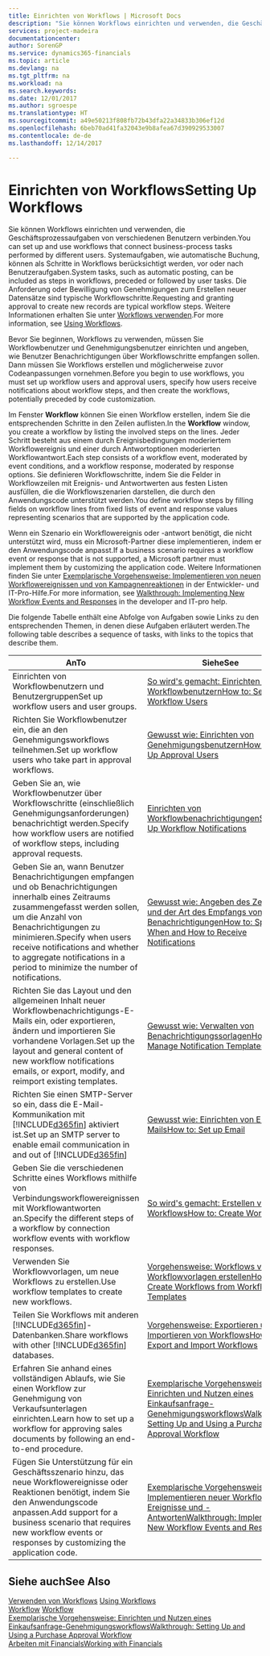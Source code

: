 ```yaml
---
title: Einrichten von Workflows | Microsoft Docs
description: "Sie können Workflows einrichten und verwenden, die Geschäftsprozessaufgaben von verschiedenen Benutzern verbinden. Systemaufgaben, wie automatische Buchung, können als Schritte in Workflows berücksichtigt werden, vor oder nach Benutzeraufgaben. Die Anforderung oder Bewilligung von Genehmigungen zum Erstellen neuer Datensätze sind typische Workflowschritte."
services: project-madeira
documentationcenter: 
author: SorenGP
ms.service: dynamics365-financials
ms.topic: article
ms.devlang: na
ms.tgt_pltfrm: na
ms.workload: na
ms.search.keywords: 
ms.date: 12/01/2017
ms.author: sgroespe
ms.translationtype: HT
ms.sourcegitcommit: a49e50213f808fb72b43dfa22a34833b306ef12d
ms.openlocfilehash: 6beb70ad41fa32043e9b8afea67d390929533007
ms.contentlocale: de-de
ms.lasthandoff: 12/14/2017

---
```

# <a name="setting-up-workflows"></a><span data-ttu-id="9919b-105">Einrichten von Workflows</span><span class="sxs-lookup"><span data-stu-id="9919b-105">Setting Up Workflows</span></span>
<span data-ttu-id="9919b-106">Sie können Workflows einrichten und verwenden, die Geschäftsprozessaufgaben von verschiedenen Benutzern verbinden.</span><span class="sxs-lookup"><span data-stu-id="9919b-106">You can set up and use workflows that connect business-process tasks performed by different users.</span></span> <span data-ttu-id="9919b-107">Systemaufgaben, wie automatische Buchung, können als Schritte in Workflows berücksichtigt werden, vor oder nach Benutzeraufgaben.</span><span class="sxs-lookup"><span data-stu-id="9919b-107">System tasks, such as automatic posting, can be included as steps in workflows, preceded or followed by user tasks.</span></span> <span data-ttu-id="9919b-108">Die Anforderung oder Bewilligung von Genehmigungen zum Erstellen neuer Datensätze sind typische Workflowschritte.</span><span class="sxs-lookup"><span data-stu-id="9919b-108">Requesting and granting approval to create new records are typical workflow steps.</span></span> <span data-ttu-id="9919b-109">Weitere Informationen erhalten Sie unter [Workflows verwenden](across-use-workflows.md).</span><span class="sxs-lookup"><span data-stu-id="9919b-109">For more information, see [Using Workflows](across-use-workflows.md).</span></span>  

 <span data-ttu-id="9919b-110">Bevor Sie beginnen, Workflows zu verwenden, müssen Sie Workflowbenutzer und Genehmigungsbenutzer einrichten und angeben, wie Benutzer Benachrichtigungen über Workflowschritte empfangen sollen. Dann müssen Sie Workflows erstellen und möglicherweise zuvor Codeanpassungen vornehmen.</span><span class="sxs-lookup"><span data-stu-id="9919b-110">Before you begin to use workflows, you must set up workflow users and approval users, specify how users receive notifications about workflow steps, and then create the workflows, potentially preceded by code customization.</span></span>  

 <span data-ttu-id="9919b-111">Im Fenster **Workflow** können Sie einen Workflow erstellen, indem Sie die entsprechenden Schritte in den Zeilen auflisten.</span><span class="sxs-lookup"><span data-stu-id="9919b-111">In the **Workflow** window, you create a workflow by listing the involved steps on the lines.</span></span> <span data-ttu-id="9919b-112">Jeder Schritt besteht aus einem durch Ereignisbedingungen moderiertem Workflowereignis und einer durch Antwortoptionen moderierten Workflowantwort.</span><span class="sxs-lookup"><span data-stu-id="9919b-112">Each step consists of a workflow event, moderated by event conditions, and a workflow response, moderated by response options.</span></span> <span data-ttu-id="9919b-113">Sie definieren Workflowschritte, indem Sie die Felder in Workflowzeilen mit Ereignis- und Antwortwerten aus festen Listen ausfüllen, die die Workflowszenarien darstellen, die durch den Anwendungscode unterstützt werden.</span><span class="sxs-lookup"><span data-stu-id="9919b-113">You define workflow steps by filling fields on workflow lines from fixed lists of event and response values representing scenarios that are supported by the application code.</span></span>  

 <span data-ttu-id="9919b-114">Wenn ein Szenario ein Workflowereignis oder -antwort benötigt, die nicht unterstützt wird, muss ein Microsoft-Partner diese implementieren, indem er den Anwendungscode anpasst.</span><span class="sxs-lookup"><span data-stu-id="9919b-114">If a business scenario requires a workflow event or response that is not supported, a Microsoft partner must implement them by customizing the application code.</span></span> <span data-ttu-id="9919b-115">Weitere Informationen finden Sie unter [Exemplarische Vorgehensweise: Implementieren von neuen Workflowereignissen und von Kampagnenreaktionen](/dynamics_nav/Walkthrough--Implementing-New-Workflow-Events-and-Responses) in der Entwickler- und IT-Pro-Hilfe.</span><span class="sxs-lookup"><span data-stu-id="9919b-115">For more information, see [Walkthrough: Implementing New Workflow Events and Responses](/dynamics_nav/Walkthrough--Implementing-New-Workflow-Events-and-Responses) in the developer and IT-pro help.</span></span>

 <span data-ttu-id="9919b-116">Die folgende Tabelle enthält eine Abfolge von Aufgaben sowie Links zu den entsprechenden Themen, in denen diese Aufgaben erläutert werden.</span><span class="sxs-lookup"><span data-stu-id="9919b-116">The following table describes a sequence of tasks, with links to the topics that describe them.</span></span>  

|<span data-ttu-id="9919b-117">**An**</span><span class="sxs-lookup"><span data-stu-id="9919b-117">**To**</span></span>|<span data-ttu-id="9919b-118">**Siehe**</span><span class="sxs-lookup"><span data-stu-id="9919b-118">**See**</span></span>|  
|------------|-------------|  
|<span data-ttu-id="9919b-119">Einrichten von Workflowbenutzern und Benutzergruppen</span><span class="sxs-lookup"><span data-stu-id="9919b-119">Set up workflow users and user groups.</span></span>|[<span data-ttu-id="9919b-120">So wird's gemacht: Einrichten von Workflowbenutzern</span><span class="sxs-lookup"><span data-stu-id="9919b-120">How to: Set Up Workflow Users</span></span>](across-how-to-set-up-workflow-users.md)|  
|<span data-ttu-id="9919b-121">Richten Sie Workflowbenutzer ein, die an den Genehmigungsworkflows teilnehmen.</span><span class="sxs-lookup"><span data-stu-id="9919b-121">Set up workflow users who take part in approval workflows.</span></span>|[<span data-ttu-id="9919b-122">Gewusst wie: Einrichten von Genehmigungsbenutzern</span><span class="sxs-lookup"><span data-stu-id="9919b-122">How to: Set Up Approval Users</span></span>](across-how-to-set-up-approval-users.md)|  
|<span data-ttu-id="9919b-123">Geben Sie an, wie Workflowbenutzer über Workflowschritte (einschließlich Genehmigungsanforderungen) benachrichtigt werden.</span><span class="sxs-lookup"><span data-stu-id="9919b-123">Specify how workflow users are notified of workflow steps, including approval requests.</span></span>|[<span data-ttu-id="9919b-124">Einrichten von Workflowbenachrichtigungen</span><span class="sxs-lookup"><span data-stu-id="9919b-124">Setting Up Workflow Notifications</span></span>](across-setting-up-workflow-notifications.md)|  
|<span data-ttu-id="9919b-125">Geben Sie an, wann Benutzer Benachrichtigungen empfangen und ob Benachrichtigungen innerhalb eines Zeitraums zusammengefasst werden sollen, um die Anzahl von Benachrichtigungen zu minimieren.</span><span class="sxs-lookup"><span data-stu-id="9919b-125">Specify when users receive notifications and whether to aggregate notifications in a period to minimize the number of notifications.</span></span>|[<span data-ttu-id="9919b-126">Gewusst wie: Angeben des Zeitpunkts und der Art des Empfangs von Benachrichtigungen</span><span class="sxs-lookup"><span data-stu-id="9919b-126">How to: Specify When and How to Receive Notifications</span></span>](across-how-to-specify-when-and-how-to-receive-notifications.md)|  
|<span data-ttu-id="9919b-127">Richten Sie das Layout und den allgemeinen Inhalt neuer Workflowbenachrichtigungs-E-Mails ein, oder exportieren, ändern und importieren Sie vorhandene Vorlagen.</span><span class="sxs-lookup"><span data-stu-id="9919b-127">Set up the layout and general content of new workflow notifications emails, or export, modify, and reimport existing templates.</span></span>|[<span data-ttu-id="9919b-128">Gewusst wie: Verwalten von Benachrichtigungssorlagen</span><span class="sxs-lookup"><span data-stu-id="9919b-128">How to: Manage Notification Templates</span></span>](across-how-to-manage-notification-templates.md)|  
|<span data-ttu-id="9919b-129">Richten Sie einen SMTP-Server so ein, dass die E-Mail-Kommunikation mit [!INCLUDE[d365fin](includes/d365fin_md.md)] aktiviert ist.</span><span class="sxs-lookup"><span data-stu-id="9919b-129">Set up an SMTP server to enable email communication in and out of [!INCLUDE[d365fin](includes/d365fin_md.md)]</span></span>|[<span data-ttu-id="9919b-130">Gewusst wie: Einrichten von E-Mails</span><span class="sxs-lookup"><span data-stu-id="9919b-130">How to: Set up Email</span></span>](madeira-how-setup-email.md)|
|<span data-ttu-id="9919b-131">Geben Sie die verschiedenen Schritte eines Workflows mithilfe von Verbindungsworkflowereignissen mit Workflowantworten an.</span><span class="sxs-lookup"><span data-stu-id="9919b-131">Specify the different steps of a workflow by connection workflow events with workflow responses.</span></span>|[<span data-ttu-id="9919b-132">So wird's gemacht: Erstellen von Workflows</span><span class="sxs-lookup"><span data-stu-id="9919b-132">How to: Create Workflows</span></span>](across-how-to-create-workflows.md)|  
|<span data-ttu-id="9919b-133">Verwenden Sie Workflowvorlagen, um neue Workflows zu erstellen.</span><span class="sxs-lookup"><span data-stu-id="9919b-133">Use workflow templates to create new workflows.</span></span>|[<span data-ttu-id="9919b-134">Vorgehensweise: Workflows von Workflowvorlagen erstellen</span><span class="sxs-lookup"><span data-stu-id="9919b-134">How to: Create Workflows from Workflow Templates</span></span>](across-how-to-create-workflows-from-workflow-templates.md)|  
|<span data-ttu-id="9919b-135">Teilen Sie Workflows mit anderen [!INCLUDE[d365fin](includes/d365fin_md.md)]-Datenbanken.</span><span class="sxs-lookup"><span data-stu-id="9919b-135">Share workflows with other [!INCLUDE[d365fin](includes/d365fin_md.md)] databases.</span></span>|[<span data-ttu-id="9919b-136">Vorgehensweise: Exportieren und Importieren von Workflows</span><span class="sxs-lookup"><span data-stu-id="9919b-136">How to: Export and Import Workflows</span></span>](across-how-to-export-and-import-workflows.md)|  
|<span data-ttu-id="9919b-137">Erfahren Sie anhand eines vollständigen Ablaufs, wie Sie einen Workflow zur Genehmigung von Verkaufsunterlagen einrichten.</span><span class="sxs-lookup"><span data-stu-id="9919b-137">Learn how to set up a workflow for approving sales documents by following an end-to-end procedure.</span></span>|[<span data-ttu-id="9919b-138">Exemplarische Vorgehensweise: Einrichten und Nutzen eines Einkaufsanfrage-Genehmigungsworkflows</span><span class="sxs-lookup"><span data-stu-id="9919b-138">Walkthrough: Setting Up and Using a Purchase Approval Workflow</span></span>](walkthrough-setting-up-and-using-a-purchase-approval-workflow.md)|  
|<span data-ttu-id="9919b-139">Fügen Sie Unterstützung für ein Geschäftsszenario hinzu, das neue Workflowereignisse oder Reaktionen benötigt, indem Sie den Anwendungscode anpassen.</span><span class="sxs-lookup"><span data-stu-id="9919b-139">Add support for a business scenario that requires new workflow events or responses by customizing the application code.</span></span>|[<span data-ttu-id="9919b-140">Exemplarische Vorgehensweise: Implementieren neuer Workflow-Ereignisse und -Antworten</span><span class="sxs-lookup"><span data-stu-id="9919b-140">Walkthrough: Implementing New Workflow Events and Responses</span></span>](/dynamics_nav/Walkthrough--Implementing-New-Workflow-Events-and-Responses)|  

## <a name="see-also"></a><span data-ttu-id="9919b-141">Siehe auch</span><span class="sxs-lookup"><span data-stu-id="9919b-141">See Also</span></span>  
 <span data-ttu-id="9919b-142">[Verwenden von Workflows](across-use-workflows.md) </span><span class="sxs-lookup"><span data-stu-id="9919b-142">[Using Workflows](across-use-workflows.md) </span></span>  
 <span data-ttu-id="9919b-143">[Workflow](across-workflow.md) </span><span class="sxs-lookup"><span data-stu-id="9919b-143">[Workflow](across-workflow.md) </span></span>  
 [<span data-ttu-id="9919b-144">Exemplarische Vorgehensweise: Einrichten und Nutzen eines Einkaufsanfrage-Genehmigungsworkflows</span><span class="sxs-lookup"><span data-stu-id="9919b-144">Walkthrough: Setting Up and Using a Purchase Approval Workflow</span></span>](walkthrough-setting-up-and-using-a-purchase-approval-workflow.md)  
 [<span data-ttu-id="9919b-145">Arbeiten mit Financials</span><span class="sxs-lookup"><span data-stu-id="9919b-145">Working with Financials</span></span>](ui-work-product.md)

